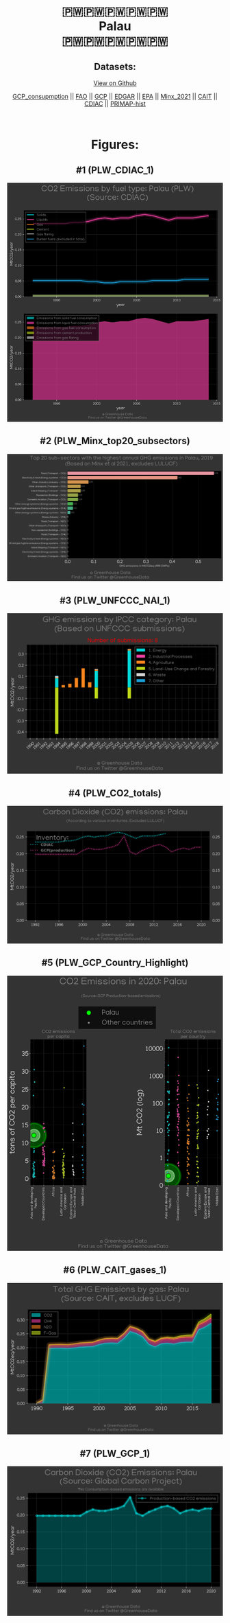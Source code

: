 
<center>
<h1 align="center">
🇵🇼🇵🇼🇵🇼🇵🇼🇵🇼
<br>
Palau
<br>
🇵🇼🇵🇼🇵🇼🇵🇼🇵🇼
</h1>
<h2>Datasets:</h2>
<p><a href="https://github.com/dquintani/GreenhouseData/tree/master/country_data/PLW_Palau/data">View on Github</a>
<br></p><p><a href="data/PLW_GCP_consupmption.csv">GCP_consupmption</a> || <a href="data/PLW_FAO.csv">FAO</a> || <a href="data/PLW_GCP.csv">GCP</a> || <a href="data/PLW_EDGAR.csv">EDGAR</a> || <a href="data/PLW_EPA.csv">EPA</a> || <a href="data/PLW_Minx_2021.csv">Minx_2021</a> || <a href="data/PLW_CAIT.csv">CAIT</a> || <a href="data/PLW_CDIAC.csv">CDIAC</a> || <a href="data/PLW_PRIMAP-hist.csv">PRIMAP-hist</a></p><p><br></p>
<h1>Figures:</h1><h2>#1 (PLW_CDIAC_1)</h2>
<p><img alt="" src="figures/PLW_CDIAC_1.png" /></p><h2>#2 (PLW_Minx_top20_subsectors)</h2>
<p><img alt="" src="figures/PLW_Minx_top20_subsectors.png" /></p><h2>#3 (PLW_UNFCCC_NAI_1)</h2>
<p><img alt="" src="figures/PLW_UNFCCC_NAI_1.png" /></p><h2>#4 (PLW_CO2_totals)</h2>
<p><img alt="" src="figures/PLW_CO2_totals.png" /></p><h2>#5 (PLW_GCP_Country_Highlight)</h2>
<p><img alt="" src="figures/PLW_GCP_Country_Highlight.png" /></p><h2>#6 (PLW_CAIT_gases_1)</h2>
<p><img alt="" src="figures/PLW_CAIT_gases_1.png" /></p><h2>#7 (PLW_GCP_1)</h2>
<p><img alt="" src="figures/PLW_GCP_1.png" /></p>